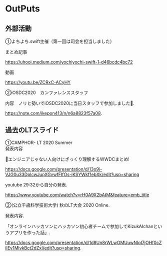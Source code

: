 # OutPuts

## 外部活動

①よちよち.swift主催（第一回は司会を担当しました）

まとめ記事

https://uhooi.medium.com/yochiyochi-swift-1-d46bcdc4bc72

動画

https://youtu.be/ZCRxC-ACyHY

②iOSDC2020　カンファレンススタッフ

内容　ノリと勢いでiOSDC2020に当日スタッフで参加しました🍎. 

https://note.com/ikepon413/n/n6a8823f57a08. 

## 過去のLTスライド

①CAMPHOR- LT 2020 Summer   
発表内容　

🍎エンジニアじゃない人向けにざっくり理解するWWDCまとめ!  

https://docs.google.com/presentation/d/13o9i-VJG0u33DplcwJupXGvwfFIfOs-jKSYWkf1ebXk/edit?usp=sharing

youtube 29:32から自分の発表. 

https://www.youtube.com/watch?v=rH0A9X2bAtM&feature=emb_title


②(公立千歳科学技術大学) 秋のLT大会 2020 Online. 

発表内容.

「オンラインハッカソンにハッカソン初心者チームで参加してKizukAIchanというアプリを作った話」.

https://docs.google.com/presentation/d/1d8Un8rWLwOMUuwNIqI7jOHf0cZiIEv1MlvkBct2dZxI/edit?usp=sharing. 


